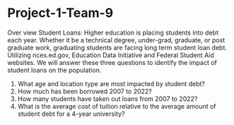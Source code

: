 # Project-1-Team-9

Over view
Student Loans: Higher education is placing students into debt each year. Whether it be a technical degree, under-grad, graduate, or post graduate work, graduating students are facing long term student loan debt. Utilizing nces.ed.gov, Education Data Initiative and Federal Student Aid websites. We will answer these three questions to identify the impact of student loans on the population.

1. What age and location type are most impacted by student debt?
2. How much has been borrowed 2007 to 2022?
3. How many students have taken out loans from 2007 to 2022?
4. What is the average cost of tuition relative to the average amount of student debt for a 4-year university?



